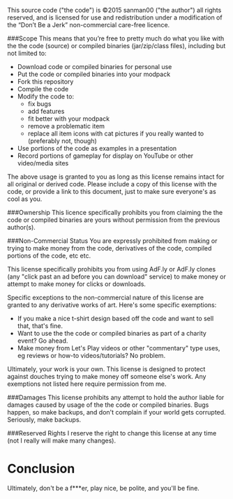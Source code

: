 This source code ("the code") is ©2015 sanman00 ("the author") all rights reserved, and is licensed for use and redistribution under a modification of the “Don’t Be a Jerk” non-commercial care-free licence.

###Scope
This means that you’re free to pretty much do what you like with the the code (source) or compiled binaries (jar/zip/class files), including but not limited to:
* Download code or compiled binaries for personal use
* Put the code or compiled binaries into your modpack
* Fork this repository
* Compile the code
* Modify the code to: 
  * fix bugs 
  * add features 
  * fit better with your modpack
  * remove a problematic item
  * replace all item icons with cat pictures if you really wanted to (preferably not, though)
* Use portions of the code as examples in a presentation
* Record portions of gameplay for display on YouTube or other video/media sites

The above usage is granted to you as long as this license remains intact for all original or derived code. Please include a copy of this license with the code, or provide a link to this document, just to make sure everyone's as cool as you.

###Ownership
This licence specifically prohibits you from claiming the the code or compiled binaries are yours without permission from the previous author(s). 

###Non-Commercial Status
You are expressly prohibited from making or trying to make money from the code, derivatives of the code, compiled portions of the code, etc etc.

This license specifically prohibits you from using AdF.ly or AdF.ly clones (any "click past an ad before you can download" service) to make money or attempt to make money for clicks or downloads.

Specific exceptions to the non-commercial nature of this license are granted to any derivative works of art. Here's some specific exemptions:
* If you make a nice t-shirt design based off the code and want to sell that, that's fine.
* Want to use the the code or compiled binaries as part of a charity event? Go ahead.
* Make money from Let's Play videos or other "commentary" type uses, eg reviews or how-to videos/tutorials? No problem.

Ultimately, your work is your own. This license is designed to protect against douches trying to make money off someone else's work. Any exemptions not listed here require permission from me.

###Damages
This license prohibits any attempt to hold the author liable for damages caused by usage of the the code or compiled binaries. Bugs happen, so make backups, and don't complain if your world gets corrupted. Seriously, make backups.

###Reserved Rights
I reserve the right to change this license at any time (not I really will make many changes).

Conclusion
====
Ultimately, don't be a f***er, play nice, be polite, and you'll be fine.
